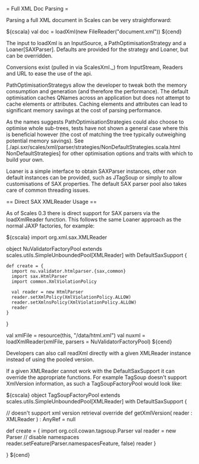 = Full XML Doc Parsing =

Parsing a full XML document in Scales can be very straightforward:

${cscala}
  val doc = loadXml(new FileReader("document.xml"))
${cend}

The input to loadXml is an InputSource, a PathOptimisationStrategy and a Loaner[SAXParser].  Defaults are provided for the strategy and Loaner, but can be overridden.

Conversions exist (pulled in via ScalesXml._) from InputStream, Readers and URL to ease the use of the api.

PathOptimisationStrategys allow the developer to tweak both the memory consumption and generation (and therefore the performance).  The default optimisation caches QNames across an application but does not attempt to cache elements or attributes.  Caching elements and attributes can lead to significant memory savings at the cost of parsing performance.  


As the names suggests PathOptimisationStrategies could also choose to optimise whole sub-trees, tests have not shown a general case where this is beneficial however (the cost of matching the tree typically outweighing potential memory savings).  See [./api.sxr/scales/xml/parser/strategies/NonDefaultStrategies.scala.html NonDefaultStrategies] for other optimisation options and traits with which to build your own.

Loaner is a simple interface to obtain SAXParser instances, other non default instances can be provided, such as JTagSoup or simply to allow customisations of SAX properties.  The default SAX parser pool also takes care of common threading issues.

== Direct SAX XMLReader Usage ==

As of Scales 0.3 there is direct support for SAX parsers via the loadXmlReader function.  This follows the same Loaner approach as the normal JAXP factories, for example:

${cscala}
  import org.xml.sax.XMLReader

  object NuValidatorFactoryPool extends scales.utils.SimpleUnboundedPool[XMLReader] with DefaultSaxSupport {
    
    def create = {
      import nu.validator.htmlparser.{sax,common}
      import sax.HtmlParser
      import common.XmlViolationPolicy

      val reader = new HtmlParser
      reader.setXmlPolicy(XmlViolationPolicy.ALLOW)
      reader.setXmlnsPolicy(XmlViolationPolicy.ALLOW)
      reader
    }      
    
  }    

  val xmlFile = resource(this, "/data/html.xml")
  val nuxml = loadXmlReader(xmlFile, parsers = NuValidatorFactoryPool)
${cend}

Developers can also call readXml directly with a given XMLReader instance instead of using the pooled version.

If a given XMLReader cannot work with the DefaultSaxSupport it can override the appropriate functions.  For example TagSoup doesn't support XmlVersion information, as such a TagSoupFactoryPool would look like:

${cscala}
object TagSoupFactoryPool extends scales.utils.SimpleUnboundedPool[XMLReader] with DefaultSaxSupport {
  
  // doesn't support xml version retrieval
  override def getXmlVersion( reader : XMLReader ) : AnyRef =
    null

  def create = {
    import org.ccil.cowan.tagsoup.Parser
    val reader = new Parser
    // disable namespaces
    reader.setFeature(Parser.namespacesFeature, false)
    reader
  }      
  
}
${cend}

